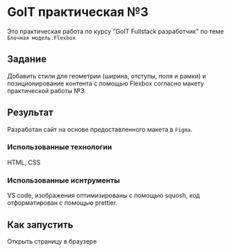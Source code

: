 # GoIT практическая №3

Это практическая работа по курсу "GoIT Fullstack разработчик" по теме `Блочная модель.Flexbox`

## Задание

Добавить стили для геометрии (ширина, отступы, поля и рамки) и позиционирование контента с помощью Flexbox согласно макету практической работы №3.

## Результат

Разработан сайт на основе предоставленного макета в `Figma`.

### Использованные технологии

HTML, CSS

### Использованные иснтрументы

VS code, изображения оптимизированы с помощью squosh, код отформатирован с помощью prettier.

## Как запустить

Открыть страницу в браузере
